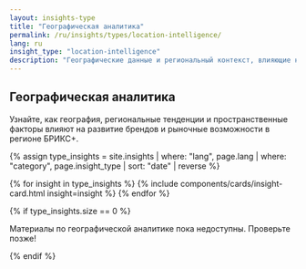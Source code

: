 ```yaml
---
layout: insights-type
title: "Географическая аналитика"
permalink: /ru/insights/types/location-intelligence/
lang: ru
insight_type: "location-intelligence"  
description: "Географические данные и региональный контекст, влияющие на развитие брендов и возможности."
---
```


## Географическая аналитика

Узнайте, как география, региональные тенденции и пространственные факторы влияют на развитие брендов и рыночные возможности в регионе БРИКС+.

{% assign type_insights = site.insights | where: "lang", page.lang | where: "category", page.insight_type | sort: "date" | reverse %}

<div class="insights-grid">
  {% for insight in type_insights %}
    {% include components/cards/insight-card.html insight=insight %}
  {% endfor %}
</div>

{% if type_insights.size == 0 %}
  <p class="no-insights">Материалы по географической аналитике пока недоступны. Проверьте позже!</p>
{% endif %}